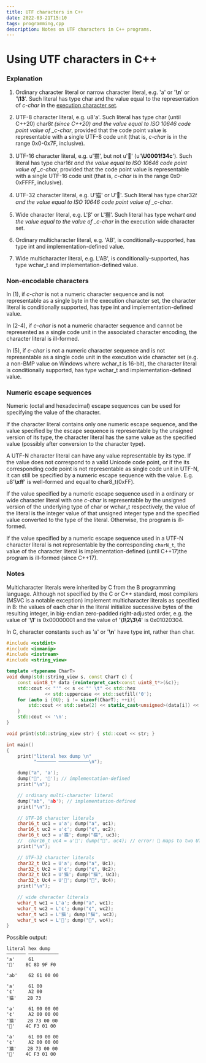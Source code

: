 ```yaml
---
title: UTF characters in C++
date: 2022-03-21T15:10
tags: programming,cpp
description: Notes on UTF characters in C++ programs.
---
```


# Using UTF characters in C++

### Explanation

1. Ordinary character literal or narrow character literal, e.g. 'a' or '**\n**' or '**\13**'. Such literal has type char and the value equal to the representation of _c-char_ in the [execution character set](https://en.cppreference.com/w/cpp/language/translation_phases#Phase_5).

2. UTF-8 character literal, e.g. u8'a'. Such literal has type char (until C++20) char8*t (since C++20) and the value equal to ISO 10646 code point value of \_c-char*, provided that the code point value is representable with a single UTF-8 code unit (that is, _c-char_ is in the range 0x0-0x7F, inclusive).

3. UTF-16 character literal, e.g. u'猫', but not u'🍌' (u'**\U0001f34c**'). Such literal has type char16*t and the value equal to ISO 10646 code point value of \_c-char*, provided that the code point value is representable with a single UTF-16 code unit (that is, _c-char_ is in the range 0x0-0xFFFF, inclusive).

4. UTF-32 character literal, e.g. U'猫' or U'🍌'. Such literal has type char32*t and the value equal to ISO 10646 code point value of \_c-char*.

5. Wide character literal, e.g. L'β' or L'猫'. Such literal has type wchar*t and the value equal to the value of \_c-char* in the execution wide character set.

6. Ordinary multicharacter literal, e.g. 'AB', is conditionally-supported, has type int and implementation-defined value.

7. Wide multicharacter literal, e.g. L'AB', is conditionally-supported, has type wchar_t and implementation-defined value.

### Non-encodable characters

In (1), if _c-char_ is not a numeric character sequence and is not representable as a single byte in the execution character set, the character literal is conditionally supported, has type int and implementation-defined value.

In (2-4), if _c-char_ is not a numeric character sequence and cannot be represented as a single code unit in the associated character encoding, the character literal is ill-formed.

In (5), if _c-char_ is not a numeric character sequence and is not representable as a single code unit in the execution wide character set (e.g. a non-BMP value on Windows where wchar_t is 16-bit), the character literal is conditionally supported, has type wchar_t and implementation-defined value.

### Numeric escape sequences

Numeric (octal and hexadecimal) escape sequences can be used for specifying the value of the character.

If the character literal contains only one numeric escape sequence, and the value specified by the escape sequence is representable by the unsigned version of its type, the character literal has the same value as the specified value (possibly after conversion to the character type).

A UTF-N character literal can have any value representable by its type. If the value does not correspond to a valid Unicode code point, or if the its corresponding code point is not representable as single code unit in UTF-N, it can still be specified by a numeric escape sequence with the value. E.g. u8'**\xff**' is well-formed and equal to char8_t(0xFF).

If the value specified by a numeric escape sequence used in a ordinary or wide character literal with one _c-char_ is representable by the unsigned version of the underlying type of char or wchar_t respectively, the value of the literal is the integer value of that unsigned integer type and the specified value converted to the type of the literal. Otherwise, the program is ill-formed.

If the value specified by a numeric escape sequence used in a UTF-N character literal is not representable by the corresponding `charN_t`, the value of the character literal is implementation-defined (until C++17)the program is ill-formed (since C++17).

### Notes

Multicharacter literals were inherited by C from the B programming language. Although not specified by the C or C++ standard, most compilers (MSVC is a notable exception) implement multicharacter literals as specified in B: the values of each char in the literal initialize successive bytes of the resulting integer, in big-endian zero-padded right-adjusted order, e.g. the value of '**\1**' is 0x00000001 and the value of '**\1\2\3\4**' is 0x01020304.

In C, character constants such as 'a' or '**\n**' have type int, rather than char.

```cpp
#include <cstdint>
#include <iomanip>
#include <iostream>
#include <string_view>

template <typename CharT>
void dump(std::string_view s, const CharT c) {
    const uint8_t* data {reinterpret_cast<const uint8_t*>(&c)};
    std::cout << "'" << s << "' \t" << std::hex
              << std::uppercase << std::setfill('0');
    for (auto i {0U}; i != sizeof(CharT); ++i){
        std::cout << std::setw(2) << static_cast<unsigned>(data[i]) << ' ';
    }
    std::cout << '\n';
}

void print(std::string_view str) { std::cout << str; }

int main()
{
    print("literal hex dump \n"
          "─────── ───────────\n");

    dump("a", 'a');
    dump("🍌", '🍌'); // implementation-defined
    print("\n");

    // ordinary multi-character literal
    dump("ab", 'ab'); // implementation-defined
    print("\n");

    // UTF-16 character literals
    char16_t uc1 = u'a'; dump("a", uc1);
    char16_t uc2 = u'¢'; dump("¢", uc2);
    char16_t uc3 = u'猫'; dump("猫", uc3);
    //  char16_t uc4 = u'🍌'; dump("🍌", uc4); // error: 🍌 maps to two UTF-16 code units
    print("\n");

    // UTF-32 character literals
    char32_t Uc1 = U'a'; dump("a", Uc1);
    char32_t Uc2 = U'¢'; dump("¢", Uc2);
    char32_t Uc3 = U'猫'; dump("猫", Uc3);
    char32_t Uc4 = U'🍌'; dump("🍌", Uc4);
    print("\n");

    // wide character literals
    wchar_t wc1 = L'a'; dump("a", wc1);
    wchar_t wc2 = L'¢'; dump("¢", wc2);
    wchar_t wc3 = L'猫'; dump("猫", wc3);
    wchar_t wc4 = L'🍌'; dump("🍌", wc4);
}
```

Possible output:

```text
literal hex dump
─────── ───────────
'a'     61
'🍌'    8C 8D 9F F0

'ab'    62 61 00 00

'a'     61 00
'¢'     A2 00
'猫'    2B 73

'a'     61 00 00 00
'¢'     A2 00 00 00
'猫'    2B 73 00 00
'🍌'    4C F3 01 00

'a'     61 00 00 00
'¢'     A2 00 00 00
'猫'    2B 73 00 00
'🍌'    4C F3 01 00
```
